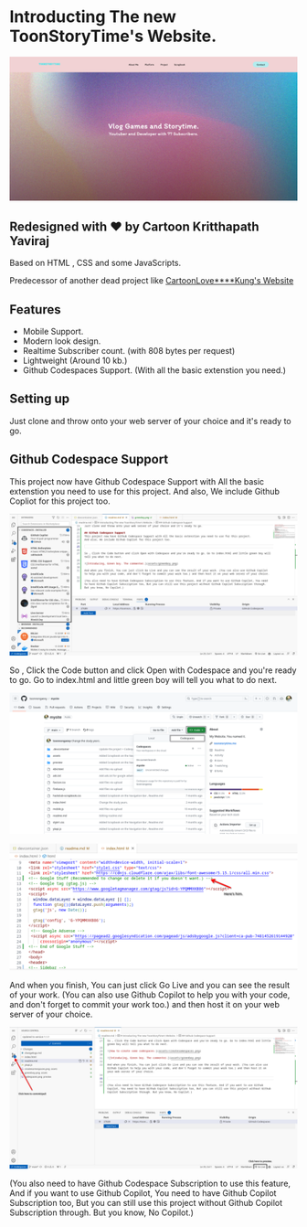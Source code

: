 # Introducting The new ToonStoryTime's Website.

![Image of the new website.](preview/screenshot.png)

## Redesigned with ❤️ by Cartoon Kritthapath Yaviraj

Based on HTML , CSS and some JavaScripts.

Predecessor of another dead project like [CartoonLove****Kung's Website](https://github.com/StoryHouseProduction/CartoonLove.Website)

## Features
- Mobile Support.
- Modern look design.
- Realtime Subscriber count. (with 808 bytes per request)
- Lightweight (Around 10 kb.)
- Github Codespaces Support. (With all the basic extenstion you need.)

## Setting up
Just clone and throw onto your web server of your choice and it's ready to go.

## Github Codespace Support
This project now have Github Codespace Support with All the basic extenstion you need to use for this project.
And also, We include Github Copliot for this project too.

![Sneak peek of it.](preview/codespaces.png)

So , Click the Code button and click Open with Codespace and you're ready to go. Go to index.html and little green boy will tell you what to do next. 

![How to create some codespaces.](assets/createsomespaces.png)

![Introducing, Green boy. The commenter.](assets/greenboy.png)

And when you finish, You can just click Go Live and you can see the result of your work. (You can also use Github Copilot to help you with your code, and don't forget to commit your work too.) and then host it on your web server of your choice.

![Some picture about Go live and push.](assets/pushandpull.png)

(You also need to have Github Codespace Subscription to use this feature, And if you want to use Github Copilot, You need to have Github Copilot Subscription too, But you can still use this project without Github Copilot Subscription through. But you know, No Copilot.)